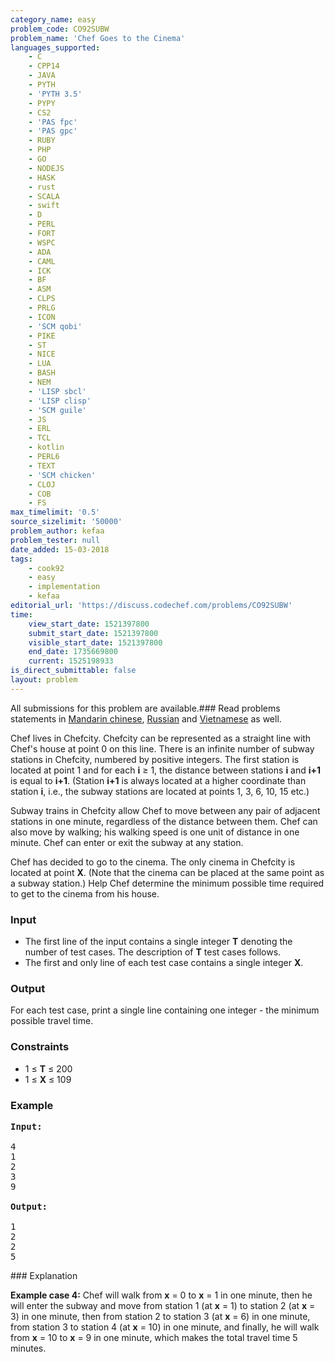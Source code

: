 ```yaml
---
category_name: easy
problem_code: CO92SUBW
problem_name: 'Chef Goes to the Cinema'
languages_supported:
    - C
    - CPP14
    - JAVA
    - PYTH
    - 'PYTH 3.5'
    - PYPY
    - CS2
    - 'PAS fpc'
    - 'PAS gpc'
    - RUBY
    - PHP
    - GO
    - NODEJS
    - HASK
    - rust
    - SCALA
    - swift
    - D
    - PERL
    - FORT
    - WSPC
    - ADA
    - CAML
    - ICK
    - BF
    - ASM
    - CLPS
    - PRLG
    - ICON
    - 'SCM qobi'
    - PIKE
    - ST
    - NICE
    - LUA
    - BASH
    - NEM
    - 'LISP sbcl'
    - 'LISP clisp'
    - 'SCM guile'
    - JS
    - ERL
    - TCL
    - kotlin
    - PERL6
    - TEXT
    - 'SCM chicken'
    - CLOJ
    - COB
    - FS
max_timelimit: '0.5'
source_sizelimit: '50000'
problem_author: kefaa
problem_tester: null
date_added: 15-03-2018
tags:
    - cook92
    - easy
    - implementation
    - kefaa
editorial_url: 'https://discuss.codechef.com/problems/CO92SUBW'
time:
    view_start_date: 1521397800
    submit_start_date: 1521397800
    visible_start_date: 1521397800
    end_date: 1735669800
    current: 1525198933
is_direct_submittable: false
layout: problem
---
```

All submissions for this problem are available.### Read problems statements in [Mandarin chinese](http://www.codechef.com/download/translated/COOK92/mandarin/CO92SUBW.pdf), [Russian](http://www.codechef.com/download/translated/COOK92/russian/CO92SUBW.pdf) and [Vietnamese](http://www.codechef.com/download/translated/COOK92/vietnamese/CO92SUBW.pdf) as well.

Chef lives in Chefcity. Chefcity can be represented as a straight line with Chef's house at point 0 on this line. There is an infinite number of subway stations in Chefcity, numbered by positive integers. The first station is located at point 1 and for each **i** ≥ 1, the distance between stations **i** and **i+1** is equal to **i+1**. (Station **i+1** is always located at a higher coordinate than station **i**, i.e., the subway stations are located at points 1, 3, 6, 10, 15 etc.)

Subway trains in Chefcity allow Chef to move between any pair of adjacent stations in one minute, regardless of the distance between them. Chef can also move by walking; his walking speed is one unit of distance in one minute. Chef can enter or exit the subway at any station.

Chef has decided to go to the cinema. The only cinema in Chefcity is located at point **X**. (Note that the cinema can be placed at the same point as a subway station.) Help Chef determine the minimum possible time required to get to the cinema from his house.

### Input

- The first line of the input contains a single integer **T** denoting the number of test cases. The description of **T** test cases follows.
- The first and only line of each test case contains a single integer **X**.

### Output

For each test case, print a single line containing one integer - the minimum possible travel time.

### Constraints

- 1 ≤ **T** ≤ 200
- 1 ≤ **X** ≤ 109

### Example

<pre><b>Input:</b>

4
1
2
3
9

<b>Output:</b>

1
2
2
5
</pre>### Explanation

**Example case 4:** Chef will walk from **x** = 0 to **x** = 1 in one minute, then he will enter the subway and move from station 1 (at **x** = 1) to station 2 (at **x** = 3) in one minute, then from station 2 to station 3 (at **x** = 6) in one minute, from station 3 to station 4 (at **x** = 10) in one minute, and finally, he will walk from **x** = 10 to **x** = 9 in one minute, which makes the total travel time 5 minutes.
